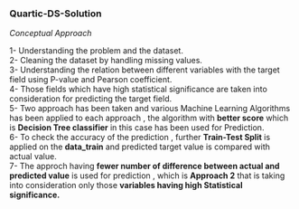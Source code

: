 ### Quartic-DS-Solution

 _*Conceptual Approach*_ <br>

1- Understanding the problem and the dataset. <br>
2- Cleaning the dataset by handling missing values. <br>
3- Understanding the relation between different variables with the target field  using P-value and Pearson coefficient. <br>
4- Those fields which have high statistical significance are taken into consideration for predicting the target field. <br>
5- Two approach has been taken and various Machine Learning Algorithms has been applied to each approach , the algorithm with **better score** which is **Decision Tree classifier** in this case has been used for Prediction. <br>
6- To check the accuracy of the prediction , further **Train-Test Split** is applied on the **data_train** and predicted target value is compared with actual value. <br>
7- The approch having **fewer number of difference between actual and predicted value** is used for prediction , which is **Approach 2** that is taking into consideration only those **variables having high Statistical significance.** <br> 
